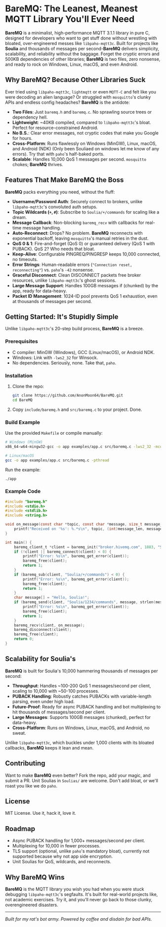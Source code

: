 # BareMQ: The Leanest, Meanest MQTT Library You'll Ever Need

**BareMQ** is a minimalist, high-performance MQTT 3.1.1 library in pure C, designed for developers who want to get stuff done without wrestling with bloated, over-engineered messes like `libpaho-mqtt3c`. Built for projects like **Soulia** and thousands of messages per second-**BareMQ** delivers simplicity, scalability, and reliability without the baggage. Forget the cryptic errors and 500KB dependencies of other libraries; **BareMQ** is two files, zero nonsense, and ready to rock on Windows, Linux, macOS, and even Android.

## Why BareMQ? Because Other Libraries Suck

Ever tried using `libpaho-mqtt3c`, `lightmqtt` or even `MQTT-C` and felt like you were decoding an alien language? Or struggled with `mosquitto`'s clunky APIs and endless config headaches? **BareMQ** is the antidote:
- **Two Files**: Just `baremq.h` and `baremq.c`. No sprawling source trees or dependency hell.
- **Lightweight**: ~40KB compiled, compared to `libpaho-mqtt3c`'s bloat. Perfect for resource-constrained Android.
- **No B.S.**: Clear error messages, not cryptic codes that make you Google for hours.
- **Cross-Platform**: Runs flawlessly on Windows (MinGW), Linux, macOS, and Android (NDK) (Only been Souliaed on windows let me know of any errors). Try that with `paho`'s half-baked ports.
- **Scalable**: Handles 10,000 QoS 1 messages per second. `mosquitto` chokes; **BareMQ** thrives.

## Features That Make BareMQ the Boss

**BareMQ** packs everything you need, without the fluff:
- **Username/Password Auth**: Securely connect to brokers, unlike `libpaho-mqtt3c`'s convoluted auth setups.
- **Topic Wildcards (`+`, `#`)**: Subscribe to `Soulia/+/commands` for scaling like a dream.
- **Message Callback**: Non-blocking `baremq_recv` with callbacks for real-time message handling.
- **Auto-Reconnect**: Drops? No problem. **BareMQ** reconnects with exponential backoff, leaving `mosquitto`'s manual retries in the dust.
- **QoS 0 & 1**: Fire-and-forget (QoS 0) or guaranteed delivery (QoS 1 with PUBACK). QoS 2? Who needs that bloat.
- **Keep-Alive**: Configurable PINGREQ/PINGRESP keeps 10,000 connected, no timeouts.
- **Error Strings**: Human-readable errors (`"Connection reset, reconnecting"`) vs. `paho`'s `-42` nonsense.
- **Graceful Disconnect**: Clean DISCONNECT packets free broker resources, unlike `libpaho-mqtt3c`'s ghost sessions.
- **Large Message Support**: Handles 100GB messages if (chunked) by the app, ready for data-heavy.
- **Packet ID Management**: 1024-ID pool prevents QoS 1 exhaustion, even at thousands of messages per second.

## Getting Started: It's Stupidly Simple

Unlike `libpaho-mqtt3c`'s 20-step build process, **BareMQ** is a breeze.

### Prerequisites
- C compiler: MinGW (Windows), GCC (Linux/macOS), or Android NDK.
- Windows: Link with `-lws2_32` for Winsock.
- No dependencies. Seriously, none. Take that, `paho`.

### Installation
1. Clone the repo:
   ```bash
   git clone https://github.com/AnonMoon64/BareMQ.git
   cd BareMQ
   ```
2. Copy `include/baremq.h` and `src/baremq.c` to your project. Done.

### Build Example
Use the provided `Makefile` or compile manually:
```bash
# Windows (MinGW)
x86_64-w64-mingw32-gcc -o app examples/app.c src/baremq.c -lws2_32 -mconsole

# Linux/macOS
gcc -o app examples/app.c src/baremq.c -pthread
```

Run the example:
```bash
./app
```

### Example Code
```c
#include "baremq.h"
#include <stdio.h>
#include <stdlib.h>
#include <string.h>

void on_message(const char *topic, const char *message, size_t message_len) {
    printf("Received on '%s': %.*s\n", topic, (int)message_len, message);
}

int main() {
    baremq_client_t *client = baremq_init("broker.hivemq.com", 1883, "Soulia-client", NULL, NULL, 60, 10 * 1024 * 1024);
    if (!client || baremq_connect(client) < 0) {
        printf("Error: %s\n", baremq_get_error(client));
        baremq_free(client);
        return 1;
    }
    if (baremq_sub(client, "Soulia/+/commands") < 0) {
        printf("Error: %s\n", baremq_get_error(client));
        baremq_free(client);
        return 1;
    }
    char message[] = "Hello, Soulia!";
    if (baremq_send(client, "Soulia/1234/commands", message, strlen(message), 1) < 0) {
        printf("Error: %s\n", baremq_get_error(client));
        baremq_free(client);
        return 1;
    }
    baremq_recv(client, on_message);
    baremq_disconnect(client);
    baremq_free(client);
    return 0;
}
```

## Scalability for Soulia's
**BareMQ** is built for Soulia's 10,000 hammering thousands of messages per second:
- **Throughput**: Handles ~100-200 QoS 1 messages/second per client, scaling to 10,000 with ~50-100 processes.
- **PUBACK Handling**: Robustly catches PUBACKs with variable-length parsing, even under high load.
- **Future-Proof**: Ready for async PUBACK handling and bot multiplexing to hit thousands of messages/second per client.
- **Large Messages**: Supports 100GB messages (chunked), perfect for data-heavy.
- **Cross-Platform**: Runs on Windows, Linux, macOS, and Android, no sweat.

Unlike `libpaho-mqtt3c`, which buckles under 1,000 clients with its bloated callbacks, **BareMQ** keeps it lean and mean.

## Contributing
Want to make **BareMQ** even better? Fork the repo, add your magic, and submit a PR. Unit Soulias in `Soulias/` are welcome. Don't add bloat, or we'll roast you like we do `paho`.

## License
MIT License. Use it, hack it, love it.

## Roadmap
- Async PUBACK handling for 1,000+ messages/second per client.
- Multiplexing for 10,000 in fewer processes.
- TLS support (optional, unlike `paho`'s mandatory bloat), currently not supported because why not app side encryption.
- Unit Soulias for QoS, wildcards, and reconnects.

## Why BareMQ Wins
**BareMQ** is the MQTT library you wish you had when you were stuck debugging `libpaho-mqtt3c`'s segfaults. It's built for real-world projects like, not academic exercises. Try it, and you'll never go back to those clunky, overengineered disasters.

---
*Built for my rat's bot army. Powered by coffee and disdain for bad APIs.*
